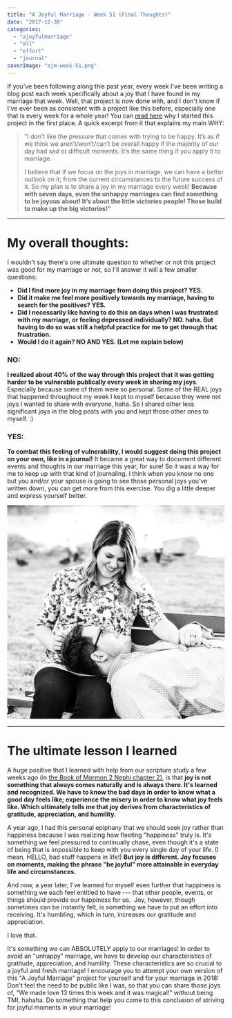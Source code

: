```yaml
---
title: "A Joyful Marriage - Week 51 (Final Thoughts)"
date: "2017-12-30"
categories: 
  - "ajoyfulmarriage"
  - "all"
  - "effort"
  - "journal"
coverImage: "ajm-week-51.png"
---
```


If you've been following along this past year, every week I've been writing a blog post each week specifically about a joy that I have found in my marriage that week. Well, that project is now done with, and I don't know if I've ever been as consistent with a project like this before, especially one that is every week for a whole year! You can [read here](https://freshlymarried.com/ajoyfulmarriage-week-1/) why I started this project in the first place. A quick excerpt from it that explains my main WHY:

> "I don’t like the pressure that comes with trying to be happy. It’s as if we think we aren’t/won’t/can’t be overall happy if the majority of our day had sad or difficult moments. It’s the same thing if you apply it to marriage.
> 
> I believe that if we focus on the joys in marriage, we can have a better outlook on it; from the current circumstances to the future success of it. So my plan is to share a joy in my marriage every week! **Because with seven days, even the unhappy marriages can find something to be joyous about! It’s about the little victories people! Those build to make up the big victories!"**

* * *

# My overall thoughts:

I wouldn't say there's one ultimate question to whether or not this project was good for my marriage or not, so I'll answer it will a few smaller questions:

- **Did I find more joy in my marriage from doing this project? YES.**
- **Did it make me feel more positively towards my marriage, having to search for the positives? YES.**
- **Did I necessarily like having to do this on days when I was frustrated with my marriage, or feeling depressed individually? NO. haha. But having to do so was still a helpful practice for me to get through that frustration.**
- **Would I do it again? NO AND YES. (Let me explain below)**

### NO:

**I realized about 40% of the way through this project that it was getting harder to be vulnerable publically every week in sharing my joys**. Especially because some of them were so personal. Some of the REAL joys that happened throughout my week I kept to myself because they were not joys I wanted to share with everyone, haha. So I shared other less significant joys in the blog posts with you and kept those other ones to myself. :)

### YES:

**To combat this feeling of vulnerability, I would suggest doing this project on your own, like in a journal!** It became a great way to document different events and thoughts in our marriage this year, for sure! So it was a way for me to keep up with that kind of journaling. I think when you know no one but you and/or your spouse is going to see those personal joys you've written down, you can get more from this exercise. You dig a little deeper and express yourself better.

![a joyful marriage, finding more joy, joy in 2017, finding more joy in 2017, joyful projects, projects on joy, live joyfully, marriage advice, marriage help, lds newlyweds, newlywed help](/images/IMG_0091.jpg)

* * *

# The ultimate lesson I learned

A huge positive that I learned with help from our scripture study a few weeks ago (in [the Book of Mormon 2 Nephi chapter 2)](https://www.lds.org/scriptures/bofm/2-ne/2?lang=eng), is that **joy is not something that always comes naturally and is always there. It's learned and recognized. We have to know the bad days in order to know what a good day feels like; experience the misery in order to know what joy feels like. Which ultimately tells me that joy derives from characteristics of gratitude, appreciation, and humility.**

A year ago, I had this personal epiphany that we should seek joy rather than happiness because I was realizing how fleeting "happiness" truly is. It's something we feel pressured to continually chase, even though it's a state of being that is impossible to keep with you every single day of your life. (I mean, HELLO, bad stuff happens in life!) **But joy is different. Joy focuses on moments, making the phrase "be joyful" more attainable in everyday life and circumstances.**

And now, a year later, I've learned for myself even further that happiness is something we each feel entitled to have --- that other people, events, or things should provide our happiness for us.  Joy, however, though sometimes can be instantly felt, is something we have to put an effort into receiving. It's humbling, which in turn, increases our gratitude and appreciation.

I love that.

It's something we can ABSOLUTELY apply to our marriages! In order to avoid an "unhappy" marriage, we have to develop our characteristics of gratitude, appreciation, and humility. These characteristics are so crucial to a joyful and fresh marriage! I encourage you to attempt your own version of this "A Joyful Marriage" project for yourself and for your marriage in 2018! Don't feel the need to be public like I was, so that you can share those joys of, "We made love 13 times this week and it was magical!" without being TMI, hahaha. Do something that help you come to this conclusion of striving for joyful moments in your marriage!

